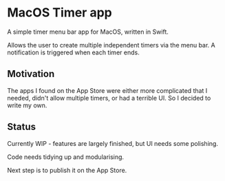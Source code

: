 # MacOS Timer app

A simple timer menu bar app for MacOS, written in Swift.

Allows the user to create multiple independent timers via the menu bar. A notification is triggered when each timer ends.

## Motivation

The apps I found on the App Store were either more complicated that I needed, didn't allow multiple timers, or had a terrible UI. So I decided to write my own.

## Status

Currently WIP - features are largely finished, but UI needs some polishing.

Code needs tidying up and modularising.

Next step is to publish it on the App Store.
